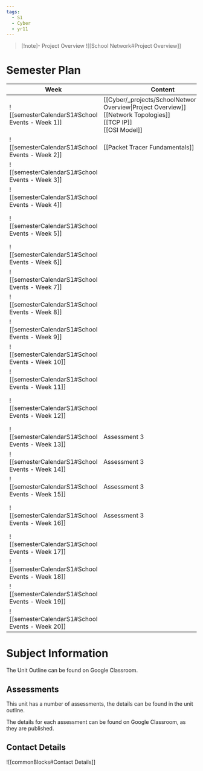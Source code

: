 ```yaml
---
tags:
  - S1
  - Cyber
  - yr11
---
```

> [!note]- Project Overview
> ![[School Network#Project Overview]]


# Semester Plan


| Week                                            | Content                                                                                                                       | Submissions                                                                                     |
| ----------------------------------------------- | ----------------------------------------------------------------------------------------------------------------------------- | ----------------------------------------------------------------------------------------------- |
| ![[semesterCalendarS1#School Events - Week 1]]  | [[Cyber/_projects/SchoolNetwork/Project Overview\|Project Overview]]<br>[[Network Topologies]]<br>[[TCP IP]]<br>[[OSI Model]] |                                                                                                 |
| ![[semesterCalendarS1#School Events - Week 2]]  | [[Packet Tracer Fundamentals]]                                                                                                |                                                                                                 |
| ![[semesterCalendarS1#School Events - Week 3]]  |                                                                                                                               |                                                                                                 |
| ![[semesterCalendarS1#School Events - Week 4]]  |                                                                                                                               |                                                                                                 |
| ![[semesterCalendarS1#School Events - Week 5]]  |                                                                                                                               | [[Cyber/1 - Networking and Cyber Systems/_ap/2025S1/Assessment 1\|Assessment 1 Due]]            |
| ![[semesterCalendarS1#School Events - Week 6]]  |                                                                                                                               |                                                                                                 |
| ![[semesterCalendarS1#School Events - Week 7]]  |                                                                                                                               |                                                                                                 |
| ![[semesterCalendarS1#School Events - Week 8]]  |                                                                                                                               |                                                                                                 |
| ![[semesterCalendarS1#School Events - Week 9]]  |                                                                                                                               |                                                                                                 |
| ![[semesterCalendarS1#School Events - Week 10]] |                                                                                                                               |                                                                                                 |
| ![[semesterCalendarS1#School Events - Week 11]] |                                                                                                                               |                                                                                                 |
| ![[semesterCalendarS1#School Events - Week 12]] |                                                                                                                               | [[Cyber/1 - Networking and Cyber Systems/_ap/2025S1/Assessment 2\|Assessment 2 Due]]            |
| ![[semesterCalendarS1#School Events - Week 13]] | Assessment 3                                                                                                                  |                                                                                                 |
| ![[semesterCalendarS1#School Events - Week 14]] | Assessment 3                                                                                                                  |                                                                                                 |
| ![[semesterCalendarS1#School Events - Week 15]] | Assessment 3                                                                                                                  |                                                                                                 |
| ![[semesterCalendarS1#School Events - Week 16]] | Assessment 3                                                                                                                  | **Friday** [[Cyber/1 - Networking and Cyber Systems/_ap/2025S1/Assessment 3\|Assessment 3 Due]] |
| ![[semesterCalendarS1#School Events - Week 17]] |                                                                                                                               |                                                                                                 |
| ![[semesterCalendarS1#School Events - Week 18]] |                                                                                                                               |                                                                                                 |
| ![[semesterCalendarS1#School Events - Week 19]] |                                                                                                                               |                                                                                                 |
| ![[semesterCalendarS1#School Events - Week 20]] |                                                                                                                               |                                                                                                 |

# Subject Information

The Unit Outline can be found on Google Classroom.

## Assessments

This unit has a number of assessments, the details can be found in the unit outline.

The details for each assessment can be found on Google Classroom, as they are published.

## Contact Details

![[commonBlocks#Contact Details]]
